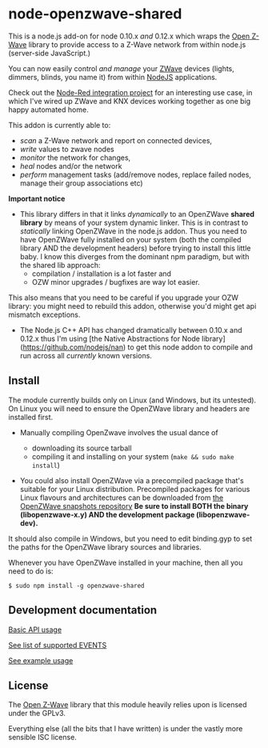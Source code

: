 node-openzwave-shared
=====================

This is a node.js add-on for node 0.10.x *and* 0.12.x which wraps the [Open
Z-Wave](https://www.openzwave.com/) library to provide access to a
Z-Wave network from within node.js (server-side JavaScript.)

You can now easily control *and manage* your [ZWave](http://www.z-wave.com/) devices
(lights, dimmers, blinds, you name it) from within [NodeJS](https://nodejs.org/) applications.

Check out the [Node-Red integration project](https://github.com/OpenZWave/node-red-contrib-openzwave)
for an interesting use case, in which I've wired up ZWave and KNX devices working together as
one big happy automated home.

This addon is currently able to:
- *scan* a Z-Wave network and report on connected devices,
- *write* values to zwave nodes
- *monitor* the network for changes,
- *heal* nodes and/or the network
- *perform* management tasks (add/remove nodes, replace failed nodes, manage their group associations etc)

**Important notice**

- This library differs in that it links *dynamically* to an OpenZWave **shared
library** by means of your system dynamic linker. This is  in contrast to
*statically* linking OpenZWave in the node.js addon.
Thus you need to have OpenZWave fully installed on your system (both the
compiled library AND the development headers) before trying to install this little baby.
I know this diverges from the dominant npm paradigm, but with the shared lib approach:
  - compilation / installation is a lot faster and
  - OZW minor upgrades / bugfixes are way lot easier.

This also means that you need to be careful if you upgrade your
OZW library: you might need to rebuild this addon, otherwise you'd might
get api mismatch exceptions.

- The Node.js C++ API has changed dramatically between 0.10.x and 0.12.x
thus I'm using [the Native Abstractions for Node library] (https://github.com/nodejs/nan)
to get this node addon to compile and run across all _currently_ known versions.

## Install

The module currently builds only on Linux (and Windows, but its untested).
On Linux you will need to ensure the OpenZWave library and headers are
installed first.

- Manually compiling OpenZwave involves the usual dance of
  - downloading its source tarball
  - compiling it and installing on your system (`make && sudo make install`)

- You could also install OpenZWave via a precompiled package that's suitable for your Linux distribution.
Precompiled packages for various Linux flavours and architectures can be downloaded
from [the OpenZWave snapshots repository](http://old.openzwave.com/snapshots/)
**Be sure to install BOTH the binary (libopenzwave-x.y) AND the development
package (libopenzwave-dev).**


It should also compile in Windows, but you need to edit binding.gyp
to set the paths for the OpenZWave library sources and libraries.

Whenever you have OpenZWave installed in your machine, then all you need to do is:
```
$ sudo npm install -g openzwave-shared
```

## Development documentation

[Basic API usage](../master/README-api.md)

[See list of supported EVENTS](../master/README-events.md)

[See example usage](../master/README-example.md)


## License

The [Open Z-Wave](https://www.openzwave.com/) library that this
module heavily relies upon is licensed under the GPLv3.

Everything else (all the bits that I have written) is under the vastly more
sensible ISC license.
